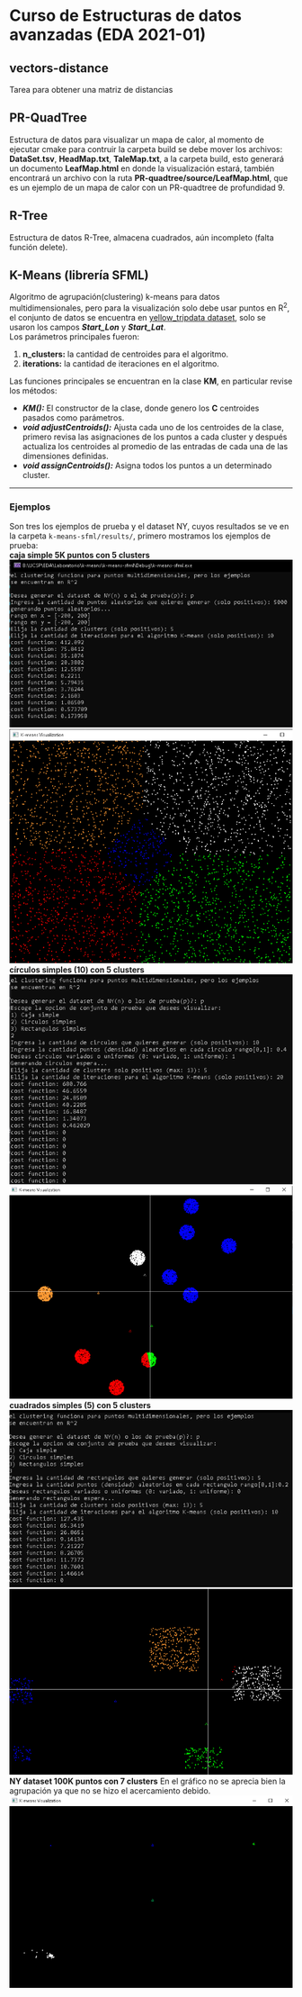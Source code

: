 # Curso de Estructuras de datos avanzadas (EDA 2021-01)  
## vectors-distance  
Tarea para obtener una matriz de distancias  
## PR-QuadTree  
Estructura de datos para visualizar un mapa de calor, al momento de ejecutar cmake para contruir la carpeta build se debe mover los archivos: **DataSet.tsv**, **HeadMap.txt**, **TaleMap.txt**, a la carpeta build, esto generará un documento **LeafMap.html** en donde la visualización estará, también encontrará un archivo con la ruta **PR-quadtree/source/LeafMap.html**, que es un ejemplo de un mapa de calor con un PR-quadtree de profundidad 9.   
## R-Tree  
Estructura de datos R-Tree, almacena cuadrados, aún incompleto (falta función delete).  
## K-Means (librería SFML)  
Algoritmo de agrupación(clustering) k-means para datos multidimensionales, pero para la visualización solo debe usar puntos en R<sup>2</sup>, el conjunto de datos se encuentra en [yellow_tripdata dataset](**https://s3.amazonaws.com/nyc-tlc/trip+data/yellow_tripdata_2009-12.csv**), solo se usaron los campos **_Start_Lon_** y **_Start_Lat_**.  
Los parámetros principales fueron:  
1. **n_clusters:** la cantidad de centroides para el algoritmo.  
2. **iterations:** la cantidad de iteraciones en el algoritmo.  

Las funciones principales se encuentran en la clase **KM**, en particular revise los métodos:
* **_KM():_** El constructor de la clase, donde genero los **C** centroides pasados como parámetros.  
* **_void adjustCentroids():_** Ajusta cada uno de los centroides de la clase, primero revisa las asignaciones de los puntos a cada cluster y después actualiza los centroides al promedio de las entradas de cada una de las dimensiones definidas.  
* **_void assignCentroids():_** Asigna todos los puntos a un determinado cluster.  
***
### Ejemplos  
Son tres los ejemplos de prueba y el dataset NY, cuyos resultados se ve en la carpeta `k-means-sfml/results/`, primero mostramos los ejemplos de prueba:  
**caja simple 5K puntos con 5 clusters**
![caja simple 5K puntos con 5 clusters logs](k-means-sfml\results\example_5Kp_5C_log.PNG)
![caja simple 5K puntos con 5 clusters](k-means-sfml\results\example_5Kp_5C_visual.PNG)
**círculos simples (10) con 5 clusters**
![circulo simple 10 con 5 clusters](k-means-sfml\results\Circles_10_5C_log.PNG)
![circulo simple 10 con 5 clusters](k-means-sfml\results\Circles_10_5C_visual.PNG)
**cuadrados simples (5) con 5 clusters**
![cuadrado simple 5 con 5 clusters](k-means-sfml\results\Squares_5_5C_log.PNG)
![cuadrado simple 5 con 5 clusters](k-means-sfml\results\Squares_5_5C_visual.PNG)
**NY dataset 100K puntos con 7 clusters**
En el gráfico no se aprecia bien la agrupación ya que no se hizo el acercamiento debido.  
![NY con 100K 7 clusters](k-means-sfml\results\NY_data_set_100K_with_7_clusters.PNG)
